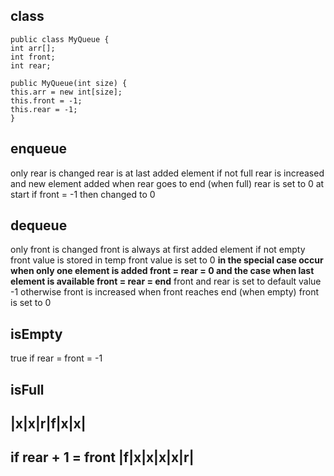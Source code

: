 ## class
```
public class MyQueue {  
int arr[];  
int front;  
int rear;  
  
public MyQueue(int size) {  
this.arr = new int[size];  
this.front = -1;  
this.rear = -1;  
}
```

## enqueue

only rear is changed
rear is at last added element
if not full
	rear is increased and new element added
	when rear goes to end (when full)
		rear is set to 0 
	at start if front = -1
		then changed to 0

## dequeue

only front is changed
front is always at first added element
if not empty
	front value is stored in temp
	front value is set to 0
	**in the special case occur when only one element is added
	front = rear = 0
	and the case when last element is available
	front = rear = end**
	front and rear is set to default value -1
	otherwise front is increased
	when front reaches end (when empty)
		front is set to 0


## isEmpty

true if rear = front = -1

## isFull

|x|x|r|f|x|x|
------------------
if rear + 1 = front
|f|x|x|x|x|r|
---


